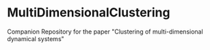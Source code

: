 # MultiDimensionalClustering
Companion Repository for the paper "Clustering of multi-dimensional dynamical systems"
